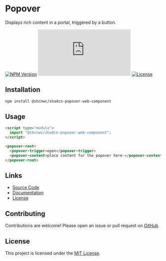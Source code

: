 # Popover

Displays rich content in a portal, triggered by a button.

[![NPM Version](https://img.shields.io/npm/v/@shcnwc/shadcn-popover-web-component.svg)](https://www.npmjs.com/package/@shcnwc/shadcn-popover-web-component)
[![Package Size](https://img.badgesize.io/https://unpkg.com/@shcnwc/shadcn-popover-web-component/index.js?compression=gzip)](https://www.npmjs.com/package/@shcnwc/shadcn-popover-web-component)
[![License](https://img.shields.io/npm/l/@shcnwc/shadcn-popover-web-component.svg)](https://github.com/shcnwc/shadcn-web-components/blob/main/LICENSE)


## Installation

```bash
npm install @shcnwc/shadcn-popover-web-component
```

## Usage

```html
<script type="module">
  import "@shcnwc/shadcn-popover-web-component";
</script>

<popover-root>
  <popover-trigger>open</popover-trigger>
  <popover-content>place content for the popover here-</popover-content>
</popover-root>
```

## Links

- [Source Code](https://github.com/shcnwc/shadcn-web-components/tree/main/dist/popover)
- [Documentation](https://github.com/shcnwc/shadcn-web-components)
- [License](https://github.com/shcnwc/shadcn-web-components/blob/main/LICENSE)

## Contributing

Contributions are welcome! Please open an issue or pull request on [GitHub](https://github.com/shcnwc/shadcn-web-components).

## License

This project is licensed under the [MIT License](https://github.com/shcnwc/shadcn-web-components/blob/main/LICENSE).
